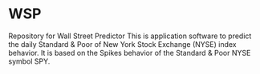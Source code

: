 # WSP
Repository for Wall Street Predictor
This is application software to predict the daily Standard & Poor of New York Stock Exchange (NYSE) index behavior.
 It is based on the Spikes behavior of the Standard & Poor NYSE symbol SPY.

